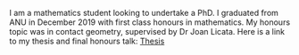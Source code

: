 I am a mathematics student looking to undertake a PhD. I graduated from ANU in December 2019 with first class honours in mathematics. My honours topic was in contact geometry, supervised by Dr Joan Licata. Here is a link to my thesis and final honours talk:
[Thesis](./thesis.pdf)
